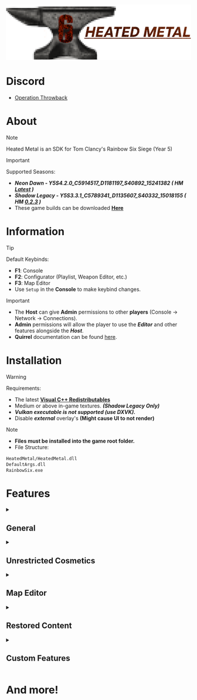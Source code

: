 ![](https://github.com/DataCluster0/HeatedMetal/blob/main/Resources/Logo.png)
# Discord
- [Operation Throwback](https://discord.gg/JGA9WPF4K8)

# About
> [!NOTE]
> Heated Metal is an SDK for Tom Clancy's Rainbow Six Siege (Year 5)

>[!IMPORTANT]
> Supported Seasons:
> - ***Neon Dawn - Y5S4.2.0_C5914517_D1181197_S40892_15241382 ( HM [Latest](https://github.com/DataCluster0/HeatedMetal/releases) )***
> - ***Shadow Legacy - Y5S3.3.1_C5789341_D1135607_S40332_15018155 ( HM [0.2.3](https://github.com/DataCluster0/HeatedMetal/releases/0.2.3) )***
> - These game builds can be downloaded [**Here**](https://puppetino.github.io/Throwback-FAQ/Pages/downloaders.html)

# Information
>[!TIP]
> Default Keybinds:
> - **F1**: Console
> - **F2**: Configurator (Playlist, Weapon Editor, etc.)
> - **F3**: Map Editor
> - Use ``Setup`` in the **Console** to make keybind changes.

>[!IMPORTANT]
> - The **Host** can give **Admin** permissions to other **players** (Console -> Network -> Connections).
> - **Admin** permissions will allow the player to use the ***Editor*** and other features alongside the ***Host***.
> - **Quirrel** documentation can be found [here](https://github.com/DataCluster0/HeatedMetal/blob/main/QuirrelDoc.h).

# Installation
>[!WARNING]
> Requirements:
> - The latest [**Visual C++ Redistributables**](https://aka.ms/vs/17/release/vc_redist.x64.exe)
> - Medium or above in-game textures. ***(Shadow Legacy Only)***
> - ***Vulkan executable is not supported (use DXVK).***
> - Disable ***external*** overlay's **(Might cause UI to not render)**

>[!NOTE]
> - **Files must be installed into the game root folder.**
> - File Structure:
> ```
> HeatedMetal/HeatedMetal.dll
> DefaultArgs.dll
> RainbowSix.exe
> ```

# Features

<details>
<summary><h2>General</h2></summary>
  
- Full extended scripting language (***Quarrel***)
- Multi-pick for all operators
- ## Enhanced Main Menu
- - ![](https://github.com/DataCluster0/HeatedMetal/blob/main/Resources/MainMenu.gif)
</details>

<details>
<summary><h2>Unrestricted Cosmetics</h2></summary>
  
- ### Headgear
- ![](https://github.com/DataCluster0/HeatedMetal/blob/main/Resources/CharacterHeadgear.gif)
- ### Uniforms
- ![](https://github.com/DataCluster0/HeatedMetal/blob/main/Resources/CharacterUniform.gif)
- ### Attachments
- ![](https://github.com/DataCluster0/HeatedMetal/blob/main/Resources/WeaponAttachments.png)
</details>

<details>
<summary><h2>Map Editor</h2></summary>
  
- ### Modes
- ![](https://github.com/DataCluster0/HeatedMetal/blob/main/Resources/EditorModes.gif)
- ### World Settings
- ![](https://github.com/DataCluster0/HeatedMetal/blob/main/Resources/EditorWorld.gif)
</details>


<details>
<summary><h2>Restored Content</h2></summary>
  
- ### Cut Weapons
- ![](https://github.com/DataCluster0/HeatedMetal/blob/main/Resources/CutContent1.png)
- ![](https://github.com/DataCluster0/HeatedMetal/blob/main/Resources/CutContent2.png)
- ### Unique uniforms (Recruits)
- ![](https://github.com/DataCluster0/HeatedMetal/blob/main/Resources/RecruitUniforms.png)
</details>

<details>
<summary><h2>Custom Features</h2></summary>
  
- ### Operators
- ![](https://github.com/DataCluster0/HeatedMetal/blob/main/Resources/OperatorAlbumATK.png)
- ![](https://github.com/DataCluster0/HeatedMetal/blob/main/Resources/OperatorAlbumDEF.png)
- ## Attachment Skins
- ![](https://github.com/DataCluster0/HeatedMetal/blob/main/Resources/WeaponAttachmentSkins.gif)
- ## Weapon Inspecting
- ![](https://github.com/DataCluster0/HeatedMetal/blob/main/Resources/WeaponInspect.gif)
</details>

# And more!
